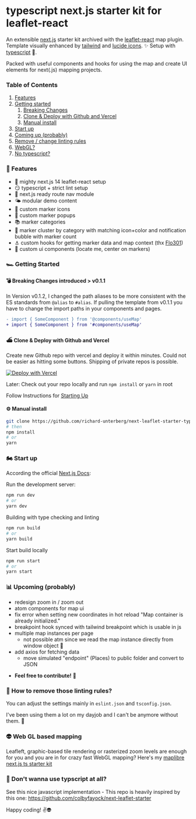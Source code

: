 typescript next.js starter kit for leaflet-react
===============

An extensible [next.js](https://nextjs.org/) starter kit archived with the [leaflet-react](https://react-leaflet.js.org/) map plugin. Template visually enhanced by [tailwind](https://tailwindcss.com/) and [lucide icons](https://lucide.dev/). ✨
Setup with [typescript](https://www.typescriptlang.org/) 👐.

Packed with useful components and hooks for using the map and create UI elements for next(.js) mapping projects.

### Table of Contents
1. [Features](#features)
2. [Getting started](#getting-started)
    1. [Breaking Changes](#breaking-changes)
    2. [Clone & Deploy with Github and Vercel](#clone-deploy)
    3. [Manual install](#manual-install)
3. [Start up](#start-up)
4. [Coming up (probably)](#coming-up)
6. [Remove / change linting rules](#disable-lint)
7. [WebGL?](#web-gl)
7. [No typescript?](#no-ts)

### <a id="features"></a> 🎇 Features

- 🏇 mighty next.js 14 leaflet-react setup
- 😏 typescript + strict lint setup
- 🔗 next.js ready route nav module
- 🌤 modular demo content
- 🐛 custom marker icons
- 📄 custom marker popups
- 📚 marker categories
- 🫧 marker cluster by category with matching icon+color and notification bubble with marker count
- ⚓️ custom hooks for getting marker data and map context (thx [Flo301](https://github.com/Flo301))
- 🏡 custom ui components (locate me, center on markers)

### <a id="getting-started"></a> 🏎 Getting Started

#### <a id="breaking-changes"></a> 💣 Breaking Changes introduced > v0.1.1

In Version v0.1.2, I changed the path aliases to be more consistent with the ES standards from `@alias` to `#alias`. If pulling the template from v0.1.1 you have to change the import paths in your components and pages.

```diff
- import { SomeComponent } from '@components/useMap'
+ import { SomeComponent } from '#components/useMap'
```

#### <a id="clone-deploy"></a> ⛴ Clone & Deploy with Github and Vercel

Create new Github repo with vercel and deploy it within minutes. Could not be easier as hitting some buttons. Shipping of private repos is possible.

[![Deploy with Vercel](https://vercel.com/button)](https://vercel.com/new/clone?repository-url=https%3A%2F%2Fgithub.com%2Frichard-unterberg%2Fnext-leaflet-starter-typescript)

Later: Check out your repo locally and run ```npm install``` or ```yarn``` in root

Follow Instructions for [Starting Up](#start-up)

#### <a id="manual-install"></a> ⚙️ Manual install

```bash
git clone https://github.com/richard-unterberg/next-leaflet-starter-typescript
# then
npm install
# or
yarn
```

### <a id="start-up"></a> 🏍️ Start up

According the official [Next.js Docs](https://nextjs.org/docs/getting-started):

Run the development server:

```bash
npm run dev
# or
yarn dev
```

Building with type checking and linting

```bash
npm run build
# or
yarn build
```

Start build locally

```bash
npm run start
# or
yarn start
```

### <a id="coming-up"></a> 📊 Upcoming (probably)

+ redesign zoom in / zoom out
+ atom components for map ui
+ fix error when setting new coordinates in hot reload "Map container is already initialized."
+ breakpoint hook synced with tailwind breakpoint which is usable in js
+ multiple map instances per page
  + not possible atm since we read the map instance directly from window object 🤫
+ add axios for fetching data
  + move simulated "endpoint" (Places) to public folder and convert to JSON

- **Feel free to contribute!** 🤗

### <a id="disable-lint"></a> 🤯 How to remove those  linting rules?

You can adjust the settings mainly in ```eslint.json``` and ```tsconfig.json```.

I've been using them a lot on my dayjob and I can't be anymore without them. 🥲

### <a id="web-gl"></a> 👽 Web GL based mapping

Leafleft, graphic-based tile rendering or rasterized zoom levels are enough for you and you are in for crazy fast WebGL mapping? Here's my [maplibre next.js ts starter kit](https://github.com/richard-unterberg/maplibre-nextjs-ts-starter)

### <a id="no-ts"></a> 📝 Don't wanna use typscript at all?

See this nice javascript implementation - This repo is heavily inspired by this one:
https://github.com/colbyfayock/next-leaflet-starter

Happy coding! ✌️👽
